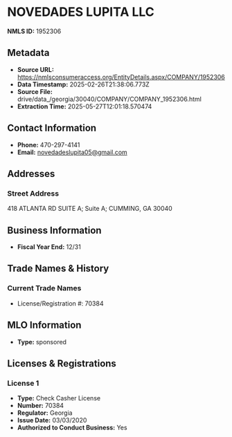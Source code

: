 # NOVEDADES LUPITA LLC

**NMLS ID:** 1952306

## Metadata
- **Source URL:** https://nmlsconsumeraccess.org/EntityDetails.aspx/COMPANY/1952306
- **Data Timestamp:** 2025-02-26T21:38:06.773Z
- **Source File:** drive/data_/georgia/30040/COMPANY/COMPANY_1952306.html
- **Extraction Time:** 2025-05-27T12:01:18.570474

## Contact Information
- **Phone:** 470-297-4141
- **Email:** novedadeslupita05@gmail.com

## Addresses
### Street Address
418 ATLANTA RD SUITE A; Suite A; CUMMING, GA 30040

## Business Information
- **Fiscal Year End:** 12/31

## Trade Names & History
### Current Trade Names
- License/Registration #: 70384

## MLO Information
- **Type:** sponsored

## Licenses & Registrations

### License 1
- **Type:** Check Casher License
- **Number:** 70384
- **Regulator:** Georgia
- **Issue Date:** 03/03/2020
- **Authorized to Conduct Business:** Yes
